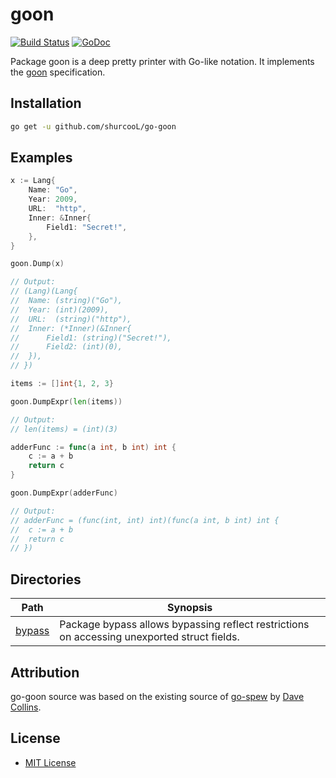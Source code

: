 goon
====

[![Build Status](https://travis-ci.org/shurcooL/go-goon.svg?branch=master)](https://travis-ci.org/shurcooL/go-goon) [![GoDoc](https://godoc.org/github.com/shurcooL/go-goon?status.svg)](https://godoc.org/github.com/shurcooL/go-goon)

Package goon is a deep pretty printer with Go-like notation. It implements the [goon](https://github.com/shurcooL/goon) specification.

Installation
------------

```bash
go get -u github.com/shurcooL/go-goon
```

Examples
--------

```Go
x := Lang{
	Name: "Go",
	Year: 2009,
	URL:  "http",
	Inner: &Inner{
		Field1: "Secret!",
	},
}

goon.Dump(x)

// Output:
// (Lang)(Lang{
// 	Name: (string)("Go"),
// 	Year: (int)(2009),
// 	URL:  (string)("http"),
// 	Inner: (*Inner)(&Inner{
// 		Field1: (string)("Secret!"),
// 		Field2: (int)(0),
// 	}),
// })
```

```Go
items := []int{1, 2, 3}

goon.DumpExpr(len(items))

// Output:
// len(items) = (int)(3)
```

```Go
adderFunc := func(a int, b int) int {
	c := a + b
	return c
}

goon.DumpExpr(adderFunc)

// Output:
// adderFunc = (func(int, int) int)(func(a int, b int) int {
// 	c := a + b
// 	return c
// })
```

Directories
-----------

| Path                                                           | Synopsis                                                                                    |
|----------------------------------------------------------------|---------------------------------------------------------------------------------------------|
| [bypass](https://godoc.org/github.com/shurcooL/go-goon/bypass) | Package bypass allows bypassing reflect restrictions on accessing unexported struct fields. |

Attribution
-----------

go-goon source was based on the existing source of [go-spew](https://github.com/davecgh/go-spew) by [Dave Collins](https://github.com/davecgh).

License
-------

-	[MIT License](https://opensource.org/licenses/mit-license.php)
